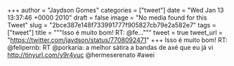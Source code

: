 
+++
author = "Jaydson Gomes"
categories = ["tweet"]
date = "Wed Jan 13 13:37:46 +0000 2010"
draft = false
image = "No media found for this Tweet"
slug = "2bce387e148f733991777f905827cb79e2a582e7"
tags = ["tweet"]
title = """Isso é muito bom! RT: @fe..."""
tweet = true
tweet_url = "https://twitter.com/jaydson/status/7708092471"
+++
Isso é muito bom! RT: @felipernb: RT @porkaria: a melhor sátira a bandas de axé que eu já vi http://tinyurl.com/y9r4vuc @hermeserenato #awei
